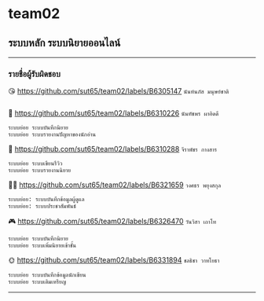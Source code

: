 # team02
## ระบบหลัก ระบบนิยายออนไลน์

<hr/>

### รายชื่อผู้รับผิดชอบ


😘 https://github.com/sut65/team02/labels/B6305147     ``นันท์นภัส มนุษย์ชาติ``
```

```

🥦 https://github.com/sut65/team02/labels/B6310226     ``นันทัชพร ผาอิดดี``
```
ระบบย่อย ระบบบันทึกนิยาย 
ระบบย่อย ระบบรายงานปัญหาของนักอ่าน 
```
🍁 https://github.com/sut65/team02/labels/B6310288      ``จีราพัชร กางสาร``
```
ระบบย่อย ระบบเขียนรีวิว
ระบบย่อย ระบบรายงานนิยาย
```
🧘🏻 https://github.com/sut65/team02/labels/B6321659     ``วงศธร พยุงสกุล``
```
ระบบย่อย: ระบบบันทึกข้อมูลผู้ดูแล
ระบบย่อย: ระบบประชาสัมพันธ์
```
🎮 https://github.com/sut65/team02/labels/B6326470     ``วันวิสา เถาโท``
```
ระบบย่อย ระบบบันทึกนิยาย
ระบบย่อย ระบบเพิ่มนิยายเข้าชั้น
```
🌞 https://github.com/sut65/team02/labels/B6331894    ``ชลธิชา วาทโยธา``
```
ระบบย่อย ระบบบันทึกข้อมูลนักเขียน
ระบบย่อย ระบบเติมเหรียญ
```
<hr/>
